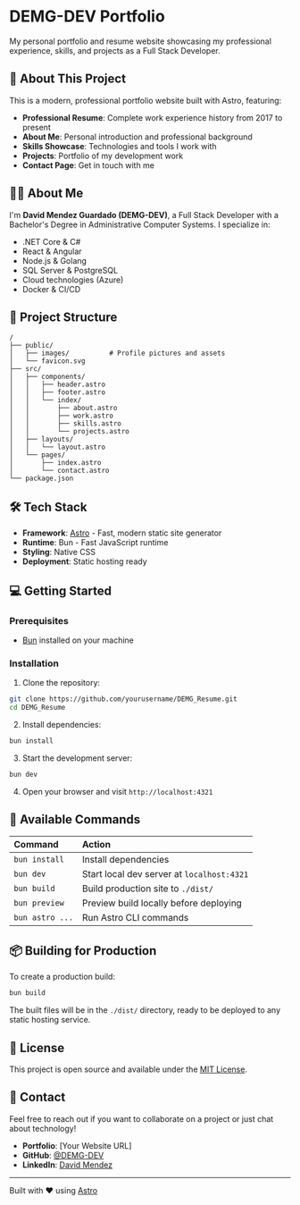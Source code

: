 # DEMG-DEV Portfolio

My personal portfolio and resume website showcasing my professional experience, skills, and projects as a Full Stack Developer.

## 🎯 About This Project

This is a modern, professional portfolio website built with Astro, featuring:

- **Professional Resume**: Complete work experience history from 2017 to present
- **About Me**: Personal introduction and professional background
- **Skills Showcase**: Technologies and tools I work with
- **Projects**: Portfolio of my development work
- **Contact Page**: Get in touch with me

## 👨‍💻 About Me

I'm **David Mendez Guardado (DEMG-DEV)**, a Full Stack Developer with a Bachelor's Degree in Administrative Computer Systems. I specialize in:

- .NET Core & C#
- React & Angular
- Node.js & Golang
- SQL Server & PostgreSQL
- Cloud technologies (Azure)
- Docker & CI/CD

## 🚀 Project Structure

```text
/
├── public/
│   ├── images/          # Profile pictures and assets
│   └── favicon.svg
├── src/
│   ├── components/
│   │   ├── header.astro
│   │   ├── footer.astro
│   │   └── index/
│   │       ├── about.astro
│   │       ├── work.astro
│   │       ├── skills.astro
│   │       └── projects.astro
│   ├── layouts/
│   │   └── layout.astro
│   └── pages/
│       ├── index.astro
│       └── contact.astro
└── package.json
```

## 🛠️ Tech Stack

- **Framework**: [Astro](https://astro.build) - Fast, modern static site generator
- **Runtime**: Bun - Fast JavaScript runtime
- **Styling**: Native CSS
- **Deployment**: Static hosting ready

## 💻 Getting Started

### Prerequisites

- [Bun](https://bun.sh) installed on your machine

### Installation

1. Clone the repository:
```sh
git clone https://github.com/yourusername/DEMG_Resume.git
cd DEMG_Resume
```

2. Install dependencies:
```sh
bun install
```

3. Start the development server:
```sh
bun dev
```

4. Open your browser and visit `http://localhost:4321`

## 🧞 Available Commands

| Command           | Action                                           |
| :---------------- | :----------------------------------------------- |
| `bun install`     | Install dependencies                             |
| `bun dev`         | Start local dev server at `localhost:4321`       |
| `bun build`       | Build production site to `./dist/`               |
| `bun preview`     | Preview build locally before deploying           |
| `bun astro ...`   | Run Astro CLI commands                           |

## 📦 Building for Production

To create a production build:

```sh
bun build
```

The built files will be in the `./dist/` directory, ready to be deployed to any static hosting service.

## 📝 License

This project is open source and available under the [MIT License](LICENSE).

## 📧 Contact

Feel free to reach out if you want to collaborate on a project or just chat about technology!

- **Portfolio**: [Your Website URL]
- **GitHub**: [@DEMG-DEV](https://github.com/DEMG-DEV)
- **LinkedIn**: [David Mendez](https://www.linkedin.com/in/david-mendez-guardado/)

---

Built with ❤️ using [Astro](https://astro.build)
